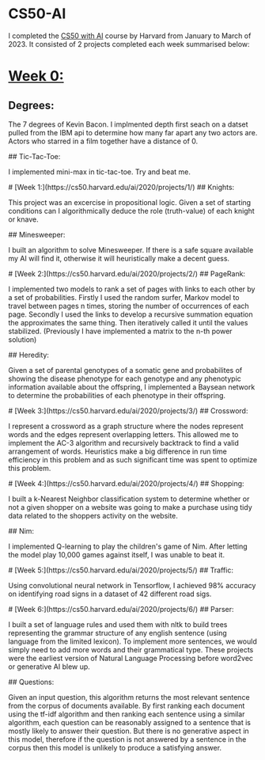 # CS50-AI
I completed the [CS50 with AI](https://cs50.harvard.edu/ai/2020/) course by Harvard from January to March of 2023. It consisted of 2 projects completed each week summarised below:

# [Week 0:](https://cs50.harvard.edu/ai/2020/projects/0/)
## Degrees:
<p>The 7 degrees of Kevin Bacon. I implmented depth first seach on a datset pulled from the IBM api to determine how many far apart any two actors are. Actors who starred in a film together have a distance of 0.</p>
## Tic-Tac-Toe:
<p>I implemented mini-max in tic-tac-toe. Try and beat me.</p>
# [Week 1:](https://cs50.harvard.edu/ai/2020/projects/1/)
## Knights:
<p>This project was an excercise in propositional logic. Given a set of starting conditions can I algorithmically deduce the role (truth-value) of each knight or knave.</p>
## Minesweeper:
<p>I built an algorithm to solve Minesweeper. If there is a safe square available my AI will find it, otherwise it will heuristically make a decent guess.</p>
# [Week 2:](https://cs50.harvard.edu/ai/2020/projects/2/)
## PageRank:
<p>I implemented two models to rank a set of pages with links to each other by a set of probabilities. Firstly I used the random surfer, Markov model to travel between pages n times, storing the number of occurrences of each page. Secondly I used the links to develop a recursive summation equation the approximates the same thing. Then iteratively called it until the values stabilized. (Previously I have implemented a matrix to the n-th power solution)</p>
## Heredity:
<p>Given a set of parental genotypes of a somatic gene and probabilites of showing the disease phenotype for each genotype and any phenotypic information available about the offspring, I implemented a Baysean network to determine the probabilities of each phenotype in their offspring.</p>
# [Week 3:](https://cs50.harvard.edu/ai/2020/projects/3/)
## Crossword:
<p>I represent a crossword as a graph structure where the nodes represent words and the edges represent overlapping letters. This allowed me to implement the AC-3 algorithm and recursively backtrack to find a valid arrangement of words. Heuristics make a big difference in run time efficiency in this problem and as such significant time was spent to optimize this problem.</p>
# [Week 4:](https://cs50.harvard.edu/ai/2020/projects/4/)
## Shopping:
<p>I built a k-Nearest Neighbor classification system to determine whether or not a given shopper on a website was going to make a purchase using tidy data related to the shoppers activity on the website.</p>
## Nim:
<p>I implemented Q-learning to play the children's game of Nim. After letting the model play 10,000 games against itself, I was unable to beat it.</p>
# [Week 5:](https://cs50.harvard.edu/ai/2020/projects/5/)
## Traffic:
<p>Using convolutional neural network in Tensorflow, I achieved 98% accuracy on identifying road signs in a dataset of 42 different road sigs. </p>
# [Week 6:](https://cs50.harvard.edu/ai/2020/projects/6/)
## Parser:
<p>I built a set of language rules and used them with nltk to build trees representing the grammar structure of any english sentence (using language from the limited lexicon). To implement more sentences, we would simply need to add more words and their grammatical type. These projects were the earliest version of Natural Language Processing before word2vec or generative AI blew up.</p>
## Questions:
<p>Given an input question, this algorithm returns the most relevant sentence from the corpus of documents available. By first ranking each document using the tf-idf algorithm and then ranking each sentence using a similar algorithm, each question can be reasonably assigned to a sentence that is mostly likely to answer their question. But there is no generative aspect in this model, therefore if the question is not answered by a sentence in the corpus then this model is unlikely to produce a satisfying answer.</p>
